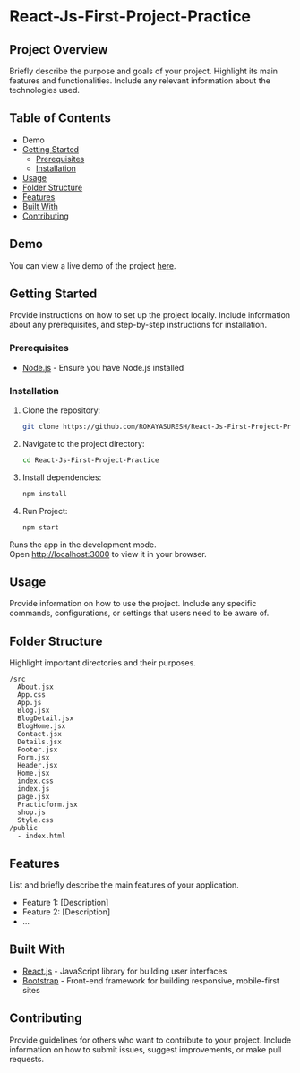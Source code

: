 # React-Js-First-Project-Practice

## Project Overview

Briefly describe the purpose and goals of your project. Highlight its main features and functionalities. Include any relevant information about the technologies used.

## Table of Contents
- Demo
- [Getting Started](#getting-started)
  - [Prerequisites](#prerequisites)
  - [Installation](#installation)
- [Usage](#usage)
- [Folder Structure](#folder-structure)
- [Features](#features)
- [Built With](#built-with)
- [Contributing](#contributing)

## Demo
You can view a live demo of the project [here](https://github.com/ROKAYASURESH/React-Js-First-Project-Practice/assets/127000485/b142d614-e7fa-444b-bc69-4e697a365839).
## Getting Started

Provide instructions on how to set up the project locally. Include information about any prerequisites, and step-by-step instructions for installation.

### Prerequisites

- [Node.js](https://nodejs.org/) - Ensure you have Node.js installed

### Installation

1. Clone the repository:

   ```bash
   git clone https://github.com/ROKAYASURESH/React-Js-First-Project-Practice.git
   ```

2. Navigate to the project directory:

   ```bash
   cd React-Js-First-Project-Practice
   ```

3. Install dependencies:

   ```bash
   npm install
   ```
4. Run Project:

   ```bash
   npm start
   ```
Runs the app in the development mode.\
Open [http://localhost:3000](http://localhost:3000) to view it in your browser.

## Usage

Provide information on how to use the project. Include any specific commands, configurations, or settings that users need to be aware of.

## Folder Structure
Highlight important directories and their purposes.

```
/src
  About.jsx
  App.css
  App.js
  Blog.jsx
  BlogDetail.jsx
  BlogHome.jsx
  Contact.jsx
  Details.jsx
  Footer.jsx
  Form.jsx
  Header.jsx
  Home.jsx
  index.css
  index.js
  page.jsx
  Practicform.jsx
  shop.js
  Style.css
/public
  - index.html
```

## Features

List and briefly describe the main features of your application.

- Feature 1: [Description]
- Feature 2: [Description]
- ...

## Built With

- [React.js](https://reactjs.org/) - JavaScript library for building user interfaces
- [Bootstrap](https://getbootstrap.com/) - Front-end framework for building responsive, mobile-first sites

## Contributing

Provide guidelines for others who want to contribute to your project. Include information on how to submit issues, suggest improvements, or make pull requests.


